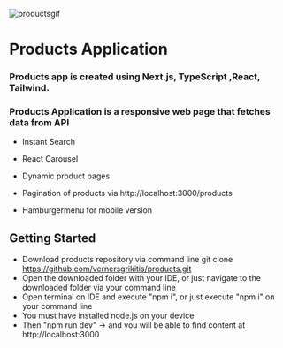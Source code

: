 ![productsgif](https://github.com/vernersgrikitis/products/assets/127933614/68d50e18-8af0-4da6-8dc2-cc339d8a4403)

# Products Application

### Products app is created using Next.js, TypeScript ,React, Tailwind.
### Products Application is a responsive web page that fetches data from API

- Instant Search

- React Carousel

- Dynamic product pages

- Pagination of products via http://localhost:3000/products

- Hamburgermenu for mobile version

## Getting Started



- Download products repository via command line git clone https://github.com/vernersgrikitis/products.git
- Open the downloaded folder with your IDE, or just navigate to the downloaded folder via your command line
- Open terminal on IDE and execute "npm i", or just execute "npm i" on your command line
- You must have installed node.js on your device
- Then "npm run dev" -> and you will be able to find content at http://localhost:3000
